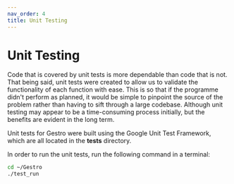 ```yaml
---
nav_order: 4
title: Unit Testing
---
```


# Unit Testing

Code that is covered by unit tests is more dependable than code that is not. That being said, unit tests were created to allow us to validate the functionality of each function with ease. This is so that if the programme didn't perform as planned, it would be simple to pinpoint the source of the problem rather than having to sift through a large codebase. Although unit testing may appear to be a time-consuming process initially, but the benefits are evident in the long term.

 Unit tests for Gestro were built using the Google Unit Test Framework, which are all located in the **tests** directory.

In order to run the unit tests, run the following command in a terminal:
```sh
cd ~/Gestro
./test_run
```
